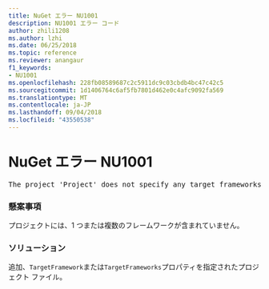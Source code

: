```yaml
---
title: NuGet エラー NU1001
description: NU1001 エラー コード
author: zhili1208
ms.author: lzhi
ms.date: 06/25/2018
ms.topic: reference
ms.reviewer: anangaur
f1_keywords:
- NU1001
ms.openlocfilehash: 228fb08589687c2c5911dc9c03cbdb4bc47c42c5
ms.sourcegitcommit: 1d1406764c6af5fb7801d462e0c4afc9092fa569
ms.translationtype: MT
ms.contentlocale: ja-JP
ms.lasthandoff: 09/04/2018
ms.locfileid: "43550538"
---
```

# <a name="nuget-error-nu1001"></a>NuGet エラー NU1001

<pre>The project 'Project' does not specify any target frameworks in 'ProjectFile'</pre>

### <a name="issue"></a>懸案事項
プロジェクトには、1 つまたは複数のフレームワークが含まれていません。

### <a name="solution"></a>ソリューション
追加、`TargetFramework`または`TargetFrameworks`プロパティを指定されたプロジェクト ファイル。
